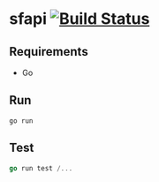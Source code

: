 # sfapi [![Build Status](https://travis-ci.com/loubard/sfapi.svg?branch=master)](https://travis-ci.com/loubard/sfapi)

## Requirements

- Go

## Run

```
go run
```

## Test

```go
go run test /...

```
